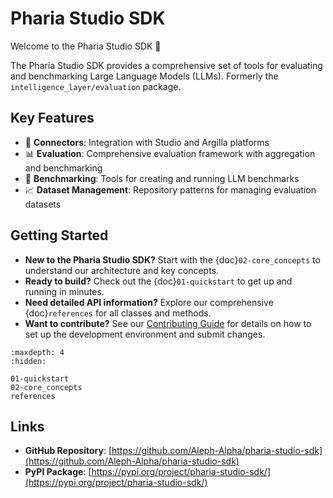 # Pharia Studio SDK

Welcome to the Pharia Studio SDK 👋

The Pharia Studio SDK provides a comprehensive set of tools for evaluating and benchmarking Large Language Models (LLMs). Formerly the `intelligence_layer/evaluation` package.

## Key Features

- 🔗 **Connectors**: Integration with Studio and Argilla platforms
- 📊 **Evaluation**: Comprehensive evaluation framework with aggregation and benchmarking
- 🎯 **Benchmarking**: Tools for creating and running LLM benchmarks
- 📈 **Dataset Management**: Repository patterns for managing evaluation datasets

## Getting Started

- **New to the Pharia Studio SDK?** Start with the {doc}`02-core_concepts` to understand our architecture and key concepts.
- **Ready to build?** Check out the {doc}`01-quickstart` to get up and running in minutes.
- **Need detailed API information?** Explore our comprehensive {doc}`references` for all classes and methods.
- **Want to contribute?** See our [Contributing Guide](https://github.com/Aleph-Alpha/pharia-studio-sdk/blob/main/CONTRIBUTING.md) for details on how to set up the development environment and submit changes.

```{toctree}
:maxdepth: 4
:hidden:

01-quickstart
02-core_concepts
references
```

## Links

- **GitHub Repository**: [https://github.com/Aleph-Alpha/pharia-studio-sdk](https://github.com/Aleph-Alpha/pharia-studio-sdk)
- **PyPI Package**: [https://pypi.org/project/pharia-studio-sdk/](https://pypi.org/project/pharia-studio-sdk/)
